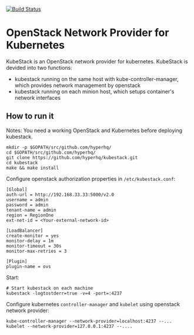 [![Build
Status](https://travis-ci.org/hyperhq/kubestack.svg)](https://travis-ci.org/hyperhq/kubestack)
# OpenStack Network Provider for Kubernetes

KubeStack is an OpenStack network provider for kubernetes. KubeStack is devided into two functions:

* kubestack running on the same host with kube-controller-manager, which provides network management by openstack
* kubestack running on each minion host, which setups container's network interfaces

## How to run it

Notes: You need a working OpenStack and Kubernetes before deploying kubestack.


```
mkdir -p $GOPATH/src/github.com/hyperhq/
cd $GOPATH/src/github.com/hyperhq/
git clone https://github.com/hyperhq/kubestack.git
cd kubestack
make && make install
```

Configure openstack authorization properties in `/etc/kubestack.conf`:

```
[Global]
auth-url = http://192.168.33.33:5000/v2.0
username = admin
password = admin
tenant-name = admin
region = RegionOne
ext-net-id = <Your-external-network-id>

[LoadBalancer]
create-monitor = yes
monitor-delay = 1m
monitor-timeout = 30s
monitor-max-retries = 3

[Plugin]
plugin-name = ovs
```

Start:

```
# Start kubestack on each machine
kubestack -logtostderr=true -v=4 -port=:4237
```

Configure kubernetes `controller-manager` and `kubelet` using openstack network provider:

```
kube-controller-manager --network-provider=localhost:4237 --...
kubelet --network-provider=127.0.0.1:4237 --....
```
